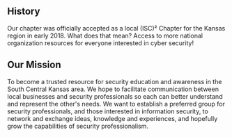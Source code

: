 ## History

Our chapter was officially accepted as a local (ISC)² Chapter for the Kansas region in early 2018.
What does that mean? Access to more national organization resources for everyone interested in cyber security! 

## Our Mission
To become a trusted resource for security education and awareness in the South Central Kansas area. We hope to facilitate communication between local businesses and security professionals so each can better understand and represent the other's needs. We want to establish a preferred group for security professionals, and those interested in information security, to network and exchange ideas, knowledge and experiences, and hopefully grow the capabilities of security professionalism.
